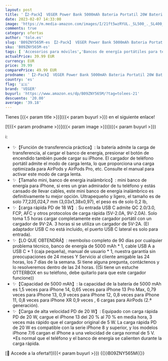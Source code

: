 ```yaml
---
layout: post
title: '【2-Pack】 VEGER Power Bank 5000mAh Bateria Portatil 20W Bateria Externa Carga Rapida Compatible iPhone 14/14 Pro/14 Pro Max/14 Plus/13/12/11 /XS/XR/X/8/7/6s/Plus Airpods y más'
date: 2023-02-07 14:33:00
image: 'https://m.media-amazon.com/images/I/21ft5wzRYUL._SL500_._SL400_.jpg'
comments: true
category: ofertas
author: 'tole.es'
slug: 'B09ZNY565M-es 【2-Pack】 VEGER Power Bank 5000mAh Bateria Portatil 20W...'
sku: 'B09ZNY565M-es'
tags: [ 'Accesorios para móviles','Bancos de energía portátiles para teléfonos móviles','Cargadores para móviles','Comunicación móvil y accesorios','Electrónica','iphone','veger','🇪🇸', ]
actualPrice: 39.99 EUR
currency: EUR
price: 39.99
comparePrice: 49.99 EUR
prodname: '【2-Pack】 VEGER Power Bank 5000mAh Bateria Portatil 20W Bateria Externa Carga Rapida Compatible iPhone 14/14 Pro/14 Pro Max/14 Plus/13/12/11 /XS/XR/X/8/7/6s/Plus Airpods y más'
country: 'es'
flag: '🇪🇸'
brand: 'VEGER'
buyurl: 'https://www.amazon.es/dp/B09ZNY565M/?tag=tolees-21'
descuento: '20.00'
average: '39.18'
---
```


Tienes [{{< param title >}}]({{< param buyurl >}}) en el siguiente enlace!

[![{{< param prodname >}}]({{< param image >}})]({{< param buyurl >}})

ℹ️:

- ✨【Función de transferencia práctica】: la batería admite la carga de transferencia, al cargar el banco de energía, presionar el botón de encendido también puede cargar su iPhone. El cargador de teléfono portátil admite el modo de carga lenta, lo que proporciona una carga optimizada para AirPods y AirPods Pro, etc. Consulte el manual para activar este modo de carga lenta.
- ✨【Tamaño mini, banco de energía inalámbrico】: mini banco de energía para iPhone, si eres un gran admirador de tu teléfono y estás cansado de llevar cables, este mini banco de energía inalámbrico es definitivamente tu mejor opción. Ultrapequeño y ligero, el tamaño es de solo 77,2*35,0*24,7 mm (3,03x1,38x0,97), el peso es de solo 0,2 lb,
- ✨【carga rápida PD de 18 W】: Su entrada USB C admite QC 2.0/3.0, FCP, AFC y otros protocolos de carga rápida (5V-2.0A, 9V-2.0A). Solo toma 1.5 horas cargar completamente este cargador portátil con un cargador de 9V-2A. 3 horas si se utiliza un cargador de 5V-2A. (El adaptador USB C no está incluido, el puerto USB C lateral es solo para entrada).
- ✨【LO QUE OBTENDRÁ】: reembolso completo de 90 días por cualquier problema técnico, banco de energía de 5000 mAh * 1, cable USB A a USB C * 1 (caja pequeña), manual de usuario * 1, nuestra garantía sin preocupaciones de 24 meses Y Servicio al cliente amigable las 24 horas, los 7 días de la semana. Si tiene alguna pregunta, contáctenos y lo resolveremos dentro de las 24 horas. ((Si tiene un estuche OTTERBOX en su teléfono, debe quitarlo para que este cargador funcione))
- ✨【Capacidad de 5000 mAh】: la capacidad de la batería de 5000 mAh es 1,5 veces para iPhone 14, 0,65 veces para iPhone 13 Pro Max, 0,79 veces para iPhone 13, 0,9 veces para iPhone 12, 0,8 veces para iPhone 11, 0,8 veces para iPhone XR 0,9 veces , 6 cargas para AirPods (2.ª generación).
- ✨【Carga de alta velocidad PD de 20 W】: Equipado con carga rápida PD de 20 W, cargue el iPhone 13 del 20 % al 70 % en media hora, 3 veces más rápido que el cargador original de 5 W. La carga rápida PD de 20 W es compatible con la serie iPhone 8 y superior, y los modelos iPhone 7/6 cargan el iPhone a una velocidad de carga normal de 5 V. *Es normal que el teléfono y el banco de energía se calienten durante la carga rápida.

[🛒 Accede a la oferta!!]({{< param buyurl >}})
{{<world>}}B09ZNY565M{{</world>}}
